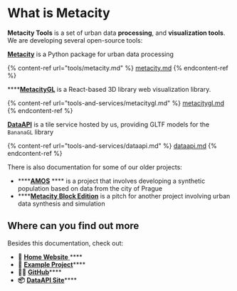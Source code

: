 # What is Metacity

**Metacity Tools** is a set of urban data **processing**, and **visualization tools**. We are developing several open-source tools:

[**Metacity**](tools/metacity.md) is a Python package for urban data processing

{% content-ref url="tools/metacity.md" %}
[metacity.md](tools/metacity.md)
{% endcontent-ref %}

****[**MetacityGL**](tools-and-services/metacitygl.md) is a React-based 3D library web visualization library.

{% content-ref url="tools-and-services/metacitygl.md" %}
[metacitygl.md](tools-and-services/metacitygl.md)
{% endcontent-ref %}

[**DataAPI**](tools-and-services/dataapi.md) is a tile service hosted by us, providing GLTF models for the `BananaGL` library

{% content-ref url="tools-and-services/dataapi.md" %}
[dataapi.md](tools-and-services/dataapi.md)
{% endcontent-ref %}

There is also documentation for some of our older projects:

* ****[**AMOS**](archives/amos/) **** is a project that involves developing a synthetic population based on data from the city of Prague
* ****[**Metacity Block Edition**](archives/blocks/) is a pitch for another project involving urban data synthesis and simulation

## Where can you find out more

Besides this documentation, check out:

* 🏡 [**Home Website** ](https://metacity.cc)****
* **🧪** [**Example Project**](https://demo.metacity.cc)****
* **🧑‍💻** [**GitHub**](https://github.com/metacitytools)****
* **📦** [**DataAPI Site**](https://api.metacity.cc)****

